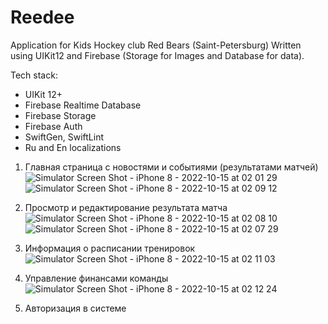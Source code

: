 # Reedee
Application for Kids Hockey club Red Bears (Saint-Petersburg)
Written using UIKit12 and Firebase (Storage for Images and Database for data).

Tech stack:

- UIKit 12+
- Firebase Realtime Database
- Firebase Storage
- Firebase Auth
- SwiftGen, SwiftLint
- Ru and En localizations

1) Главная страница с новостями и событиями (результатами матчей)
![Simulator Screen Shot - iPhone 8 - 2022-10-15 at 02 01 29](https://user-images.githubusercontent.com/5717020/195956229-37234004-ad12-4343-932f-965d80272044.png)
![Simulator Screen Shot - iPhone 8 - 2022-10-15 at 02 09 12](https://user-images.githubusercontent.com/5717020/195956221-4de06155-a5dc-42c7-bc3f-2205501d2d67.png)

2) Просмотр и редактирование результата матча
![Simulator Screen Shot - iPhone 8 - 2022-10-15 at 02 08 10](https://user-images.githubusercontent.com/5717020/195956224-e7a16df9-e605-445d-bb71-555ae51bfd9f.png)
![Simulator Screen Shot - iPhone 8 - 2022-10-15 at 02 07 29](https://user-images.githubusercontent.com/5717020/195956225-99d10732-931d-47b0-b557-c933cc45287d.png)

3) Информация о расписании тренировок
![Simulator Screen Shot - iPhone 8 - 2022-10-15 at 02 11 03](https://user-images.githubusercontent.com/5717020/195956574-e8d9b171-a453-4c1a-98dc-c35409791ab2.png)

4) Управление финансами команды
![Simulator Screen Shot - iPhone 8 - 2022-10-15 at 02 12 24](https://user-images.githubusercontent.com/5717020/195956587-5c71d264-6b83-4d8b-9707-503d26457a37.png)

5) Авторизация в системе





